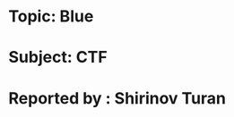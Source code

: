# Topic: Blue

# Subject:   CTF                                           

# Reported by : Shirinov Turan


